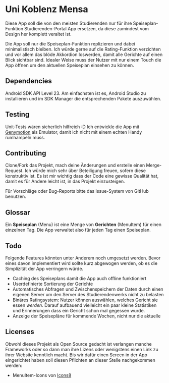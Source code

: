 # Uni Koblenz Mensa
Diese App soll die von den meisten Studierenden nur für ihre Speiseplan-Funktion Studierenden-Portal App ersetzen, da diese zumindest vom Design her komplett veraltet ist.

Die App soll nur die Speiseplan-Funktion replizieren und dabei minimalistisch bleiben. Ich würde gerne auf die Rating-Funktion verzichten und vor allem das blöde Akkordion loswerden, damit alle Gerichte auf einen Blick sichtbar sind. Idealer Weise muss der Nutzer mit nur einem Touch die App öffnen um den aktuellen Speiseplan einsehen zu können. 

## Dependencies
Android SDK API Level 23. Am einfachsten ist es, Android Studio zu installieren und im SDK Manager die entsprechenden Pakete auszuwählen.

## Testing
Unit-Tests wären sicherlich hilfreich :D Ich entwickle die App mit [Genymotion](https://www.genymotion.com/#!/) als Emulator, damit ich nicht mit einem echten Handy rumhampeln muss. 

## Contributing
Clone/Fork das Projekt, mach deine Änderungen und erstelle einen Merge-Request. Ich würde mich sehr über Beteiligung freuen, sofern diese konstruktiv ist. Es ist mir wichtig dass der Code eine gewisse Qualität hat, damit es für Andere leicht ist, in das Projekt einzusteigen.

Für Vorschläge oder Bug-Reports bitte das Issue-System von GitHub benutzen.

## Glossar
Ein **Speiseplan** (Menu) ist eine Menge von **Gerichten** (MenuItem) für einen einzelnen Tag. Die App verwaltet also für jeden Tag einen Speiseplan.

## Todo
Folgende Features könnten unter Anderem noch umgesetzt werden. Bevor eines davon implementiert wird sollte kurz abgewogen werden, ob es die Simplizität der App verringern würde.

* Caching des Speiseplans damit die App auch offline funktioniert
* Userdefinierte Sortierung der Gerichte
* Automatisches Abfragen und Zwischenspeichern der Daten durch einen eigenen Server um den Server des Studierendenwerks nicht zu belasten
* Binäres Ratingsystem: Nutzer können auswählen, welches Gericht sie essen *werden*. Darauf aufbauend vielleicht ein paar kleine Statistiken und Erinnerungen dass ein Gericht schon mal gegessen wurde.
* Anzeige der Speisepläne für kommende Wochen, nicht nur die aktuelle

## Licenses
Obwohl dieses Projekt als Open Source gedacht ist verlangen manche Frameworks oder so dann man ihre Lizens oder wenigstens einen Link zu ihrer Website kenntlich macht. Bis wir dafür einen Screen in der App eingerichtet haben soll diesen Pflichten an dieser Stelle nachgekommen werden:

* MenuItem-Icons von [Icons8](https://icons8.com/)